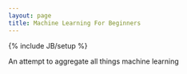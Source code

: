 ```yaml
---
layout: page
title: Machine Learning For Beginners
---
```

{% include JB/setup %}

An attempt to aggregate all things machine learning

